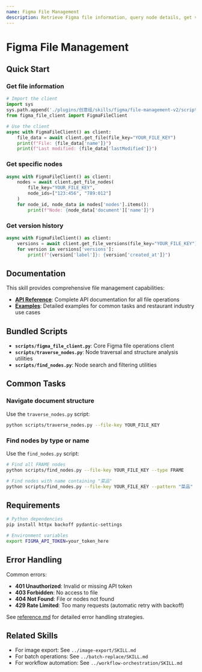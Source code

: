 ```yaml
---
name: Figma File Management
description: Retrieve Figma file information, query node details, get version history, navigate document structure. Use when working with Figma files, analyzing design structure, or when user mentions Figma documents, file structure, nodes, layers, or version control. Requires Figma API token.
---
```


# Figma File Management

## Quick Start

### Get file information
```python
# Import the client
import sys
sys.path.append('./plugins/创意组/skills/figma/file-management-v2/scripts')
from figma_file_client import FigmaFileClient

# Use the client
async with FigmaFileClient() as client:
    file_data = await client.get_file(file_key="YOUR_FILE_KEY")
    print(f"File: {file_data['name']}")
    print(f"Last modified: {file_data['lastModified']}")
```

### Get specific nodes
```python
async with FigmaFileClient() as client:
    nodes = await client.get_file_nodes(
        file_key="YOUR_FILE_KEY",
        node_ids=["123:456", "789:012"]
    )
    for node_id, node_data in nodes['nodes'].items():
        print(f"Node: {node_data['document']['name']}")
```

### Get version history
```python
async with FigmaFileClient() as client:
    versions = await client.get_file_versions(file_key="YOUR_FILE_KEY")
    for version in versions['versions']:
        print(f"{version['label']}: {version['created_at']}")
```

## Documentation

This skill provides comprehensive file management capabilities:

- **[API Reference](reference.md)**: Complete API documentation for all file operations
- **[Examples](examples.md)**: Detailed examples for common tasks and restaurant industry use cases

## Bundled Scripts

- **`scripts/figma_file_client.py`**: Core Figma file operations client
- **`scripts/traverse_nodes.py`**: Node traversal and structure analysis utilities
- **`scripts/find_nodes.py`**: Node search and filtering utilities

## Common Tasks

### Navigate document structure
Use the `traverse_nodes.py` script:
```bash
python scripts/traverse_nodes.py --file-key YOUR_FILE_KEY
```

### Find nodes by type or name
Use the `find_nodes.py` script:
```bash
# Find all FRAME nodes
python scripts/find_nodes.py --file-key YOUR_FILE_KEY --type FRAME

# Find nodes with name containing "菜品"
python scripts/find_nodes.py --file-key YOUR_FILE_KEY --pattern "菜品"
```

## Requirements

```bash
# Python dependencies
pip install httpx backoff pydantic-settings

# Environment variables
export FIGMA_API_TOKEN=your_token_here
```

## Error Handling

Common errors:
- **401 Unauthorized**: Invalid or missing API token
- **403 Forbidden**: No access to file
- **404 Not Found**: File or nodes not found
- **429 Rate Limited**: Too many requests (automatic retry with backoff)

See [reference.md](reference.md) for detailed error handling strategies.

## Related Skills

- For image export: See `../image-export/SKILL.md`
- For batch operations: See `../batch-replace/SKILL.md`
- For workflow automation: See `../workflow-orchestration/SKILL.md`
